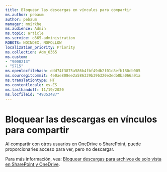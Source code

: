 ```yaml
---
title: Bloquear las descargas en vínculos para compartir
ms.author: pebaum
author: pebaum
manager: mnirkhe
ms.audience: Admin
ms.topic: article
ms.service: o365-administration
ROBOTS: NOINDEX, NOFOLLOW
localization_priority: Priority
ms.collection: Adm_O365
ms.custom:
- "9000213"
- "5715"
ms.openlocfilehash: ddd74f3875a586b4fbf49db2f01c8efb180cb005
ms.sourcegitcommit: 4e0ae808ee2a586339b396320e3edb8ba066a91a
ms.translationtype: HT
ms.contentlocale: es-ES
ms.lasthandoff: 11/19/2020
ms.locfileid: "49353487"
---
```

# <a name="block-download-on-sharing-links"></a>Bloquear las descargas en vínculos para compartir

Al compartir con otros usuarios en OneDrive o SharePoint, puede proporcionarles acceso para ver, pero no descargar.

Para más información, vea: [Bloquear descargas para archivos de solo vista en SharePoint y OneDrive](https://support.microsoft.com/office/block-downloads-for-view-only-files-in-sharepoint-and-onedrive-6051184b-62ac-4149-b874-13dcd40ef91e).
